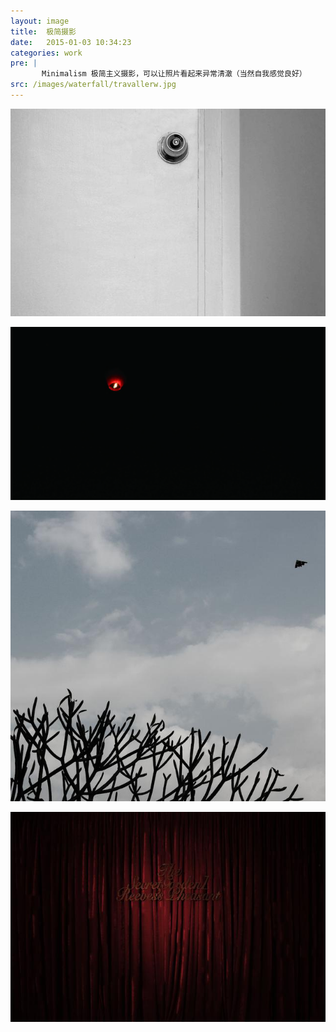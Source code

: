 ```yaml
---
layout: image
title:  极简摄影
date:   2015-01-03 10:34:23
categories: work
pre: | 
       Minimalism 极简主义摄影，可以让照片看起来异常清澈（当然自我感觉良好）
src: /images/waterfall/travallerw.jpg
---
```


![](/images/door.jpg)

![](/images/preyer.jpg) 

![](/images/centerpark.jpg) 

![](/images/museum.jpg) 
